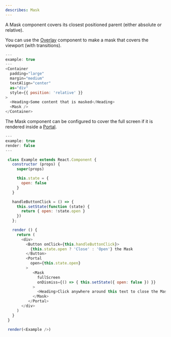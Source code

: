 ```yaml
---
describes: Mask
---
```


A Mask component covers its closest positioned parent (either absolute or relative).

You can use the [Overlay](#Overlay) component to make a mask that covers
the viewport (with transitions).

```js
---
example: true
---
<Container
  padding="large"
  margin="medium"
  textAlign="center"
  as="div"
  style={{ position: 'relative' }}
>
  <Heading>Some content that is masked</Heading>
  <Mask />
</Container>
```

The Mask component can be configured to cover the full screen if it is rendered inside a [Portal](#Portal).

```js
---
example: true
render: false
---

 class Example extends React.Component {
   constructor (props) {
     super(props)

     this.state = {
       open: false
     }
   }

   handleButtonClick = () => {
     this.setState(function (state) {
       return { open: !state.open }
     })
   };

   render () {
     return (
       <div>
         <Button onClick={this.handleButtonClick}>
           {this.state.open ? 'Close' : 'Open'} the Mask
         </Button>
         <Portal
           open={this.state.open}
         >
            <Mask
              fullScreen
              onDismiss={() => { this.setState({ open: false }) }}
            >
              <Heading>Click anywhere around this text to close the Mask</Heading>
            </Mask>
          </Portal>
       </div>
     )
   }
 }

 render(<Example />)
 ```
